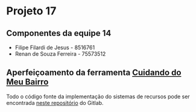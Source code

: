 # Projeto 17

## Componentes da equipe 14

* Filipe Filardi de Jesus - 8516761
* Renan de Souza Ferreira - 75573512

## Aperfeiçoamento da ferramenta [Cuidando do Meu Bairro](https://cuidando.vc/)

Todo o código fonte da implementação do sistemas de recursos pode ser encontrada [neste repositório](https://gitlab.com/cuidandodomeubairro/) do Gitlab.
